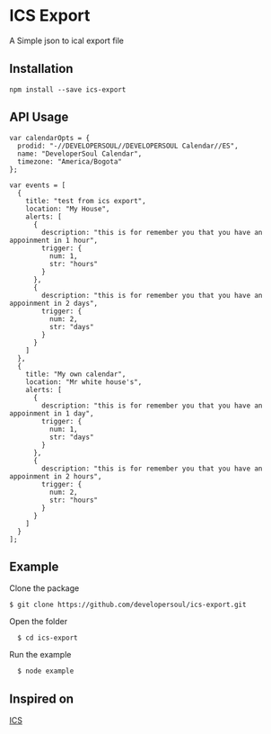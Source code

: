 # ICS Export

A Simple json to ical export file

## Installation

    npm install --save ics-export

## API Usage
    var calendarOpts = {
      prodid: "-//DEVELOPERSOUL//DEVELOPERSOUL Calendar//ES",
      name: "DeveloperSoul Calendar",
      timezone: "America/Bogota"
    };

    var events = [
      {
        title: "test from ics export",
        location: "My House",
        alerts: [
          {
            description: "this is for remember you that you have an appoinment in 1 hour",
            trigger: {
              num: 1,
              str: "hours"
            }
          },
          {
            description: "this is for remember you that you have an appoinment in 2 days",
            trigger: {
              num: 2,
              str: "days"
            }
          }
        ]
      },
      {
        title: "My own calendar",
        location: "Mr white house's",
        alerts: [
          {
            description: "this is for remember you that you have an appoinment in 1 day",
            trigger: {
              num: 1,
              str: "days"
            }
          },
          {
            description: "this is for remember you that you have an appoinment in 2 hours",
            trigger: {
              num: 2,
              str: "hours"
            }
          }
        ]
      }
    ];

## Example
Clone the package

    $ git clone https://github.com/developersoul/ics-export.git

Open the folder

      $ cd ics-export

Run the example

      $ node example

## Inspired on
[ICS](https://github.com/adamgibbons/ics)

